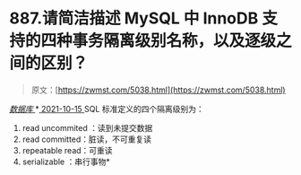 <!--yml
category: 未分类
date: 0001-01-01 00:00:00
--->

# 887.请简洁描述 MySQL 中 InnoDB 支持的四种事务隔离级别名称，以及逐级之间的区别？

> 原文：[https://zwmst.com/5038.html](https://zwmst.com/5038.html)

   [ *数据库* ](https://zwmst.com/%e6%95%b0%e6%8d%ae%e5%ba%93)*[ <time datetime="2021-10-16T01:58:22+08:00"> 2021-10-15 </time> ](https://zwmst.com/5038.html)  SQL 标准定义的四个隔离级别为：

1.  read uncommited ：读到未提交数据
2.  read committed：脏读，不可重复读
3.  repeatable read：可重读
4.  serializable ：串行事物*